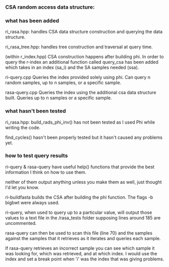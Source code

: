### CSA random access data structure:

### what has been added
ri_rasa.hpp: handles CSA data structure construction and querying the data structure.

ri_rasa_tree.hpp: handles tree construction and traversal at query time.

(within r_index.hpp) CSA construction happens after building phi. In order to query the r-index an additional function called query_csa has been added which takes in an index (sa_i) and the SA samples needed (ssa).

ri-query.cpp
Queries the index provided solely using phi. Can query n random samples, up to n samples, or a specific sample.

rasa-query.cpp
Queries the index using the additional csa data structure built. Queries up to n samples or a specific sample.

### what hasn't been tested 

ri_rasa.hpp:
build_rads_phi_inv() has not been tested as I used Phi while writing the code. 

find_cycles() hasn't been properly tested but it hasn't caused any problems yet.

### how to test query results 

ri-query & rasa-query have useful help() functions that provide the best information I think on how to use them.

neither of them output anything unless you make them as well, just thought I'd let you know.

ri-buildfasta builds the CSA after building the phi function. The flags -b bigbwt were always used.

ri-query, when used to query up to a particular value, will output those values to a text file in the /rasa_tests folder supposing lines around 185 are uncommented. 

rasa-query can then be used to scan this file (line 70) and the samples against the samples that it retrieves as it iterates and queries each sample.

If rasa-query retrieves an incorrect sample you can see which sample it was looking for, which was retrieved, and at which index. I would use the index and set a break point when 'i' was the index that was giving problems.
